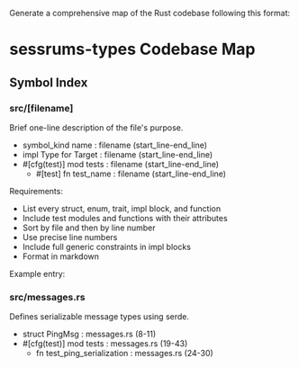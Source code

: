 Generate a comprehensive map of the Rust codebase following this format:

# sessrums-types Codebase Map

## Symbol Index

### src/[filename]
Brief one-line description of the file's purpose.

- symbol_kind name : filename (start_line-end_line)
- impl Type for Target : filename (start_line-end_line)
- #[cfg(test)] mod tests : filename (start_line-end_line)
  - #[test] fn test_name : filename (start_line-end_line)

Requirements:
- List every struct, enum, trait, impl block, and function
- Include test modules and functions with their attributes
- Sort by file and then by line number
- Use precise line numbers
- Include full generic constraints in impl blocks
- Format in markdown

Example entry:
### src/messages.rs
Defines serializable message types using serde.

- struct PingMsg : messages.rs (8-11)
- #[cfg(test)] mod tests : messages.rs (19-43)
  - fn test_ping_serialization : messages.rs (24-30)
